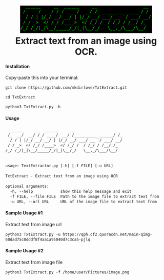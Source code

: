 <h1 align="center">
  <br>
  <a href="https://github.com/mkdirlove/TxtExtract"><img src="https://github.com/mkdirlove/TxtExtract/blob/main/logo.png" alt="TxtExtract"></a>
  <br>
  Extract text from an image using OCR.
  <br>
</h1>

#### Installation

Copy-paste this into your terminal:

```
git clone https://github.com/mkdirlove/TxtExtract.git
```
```
cd TxtExtract
```
```
python3 TxtExtract.py -h
```

#### Usage
```
  ______     __  ______     __                  __ 
 /_  __/  __/ /_/ ____/  __/ /__________ ______/ /_
  / / | |/_/ __/ __/ | |/_/ __/ ___/ __ `/ ___/ __/
 / / _>  </ /_/ /____>  </ /_/ /  / /_/ / /__/ /_  
/_/ /_/|_|\__/_____/_/|_|\__/_/   \__,_/\___/\__/  


usage: TextExtractor.py [-h] [-f FILE] [-u URL]

TxtExtract - Extract text from an image using OCR

optional arguments:
  -h, --help            show this help message and exit
  -f FILE, --file FILE  Path to the image file to extract text from
  -u URL, --url URL     URL of the image file to extract text from
```
#### Sample Usage #1

Extract text from image url

```
python3 TxtExtract.py -u https://qph.cf2.quoracdn.net/main-qimg-60dad75c0dddf8f4aa1a95040d7c3ca5-pjlq
```

#### Sample Usage #2

Extract text from image file

```
python3 TxtExtract.py -f /home/user/Pictures/image.png
```
